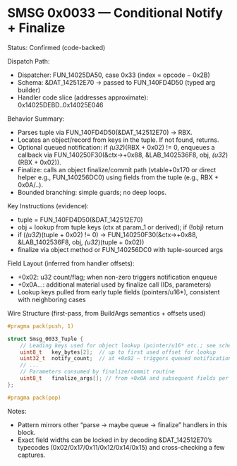 # SMSG 0x0033 — Conditional Notify + Finalize

Status: Confirmed (code-backed)

Dispatch Path:
- Dispatcher: FUN_14025DA50, case 0x33 (index = opcode − 0x2B)
- Schema: &DAT_142512E70 → passed to FUN_140FD4D50 (typed arg builder)
- Handler code slice (addresses approximate): 0x14025DEBD..0x14025E046

Behavior Summary:
- Parses tuple via FUN_140FD4D50(&DAT_142512E70) → RBX.
- Locates an object/record from keys in the tuple. If not found, returns.
- Optional queued notification: if *(u32*)(RBX + 0x02) != 0, enqueues a callback via FUN_140250F30(&ctx->+0x88, &LAB_1402536F8, obj, *(u32*)(RBX + 0x02)).
- Finalize: calls an object finalize/commit path (vtable+0x170 or direct helper e.g., FUN_140256DC0) using fields from the tuple (e.g., RBX + 0x0A/..).
- Bounded branching: simple guards; no deep loops.

Key Instructions (evidence):
- tuple = FUN_140FD4D50(&DAT_142512E70)
- obj = lookup from tuple keys (ctx at param_1 or derived); if (!obj) return
- if (*(u32*)(tuple + 0x02) != 0) → FUN_140250F30(&ctx->+0x88, &LAB_1402536F8, obj, *(u32*)(tuple + 0x02))
- finalize via object method or FUN_140256DC0 with tuple-sourced args

Field Layout (inferred from handler offsets):
- +0x02: u32 count/flag; when non-zero triggers notification enqueue
- +0x0A…: additional material used by finalize call (IDs, parameters)
- Lookup keys pulled from early tuple fields (pointers/u16*), consistent with neighboring cases

Wire Structure (first-pass, from BuildArgs semantics + offsets used)

```cpp
#pragma pack(push, 1)

struct Smsg_0033_Tuple {
    // Leading keys used for object lookup (pointer/u16* etc.; see schema)
    uint8_t   key_bytes[2];  // up to first used offset for lookup
    uint32_t  notify_count;  // at +0x02 — triggers queued notification when non-zero
    // ...
    // Parameters consumed by finalize/commit routine
    uint8_t   finalize_args[]; // from +0x0A and subsequent fields per schema
};

#pragma pack(pop)
```

Notes:
- Pattern mirrors other “parse → maybe queue → finalize” handlers in this block.
- Exact field widths can be locked in by decoding &DAT_142512E70’s typecodes (0x02/0x17/0x11/0x12/0x14/0x15) and cross-checking a few captures.
